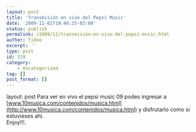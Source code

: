 ```yaml
---
layout: post
title: 'Transmisión en vivo del Pepsi Music'
date: '2009-11-01T19:40:25-03:00'
status: publish
permalink: /2009/11/transmision-en-vivo-del-pepsi-music.html
author: fideo
excerpt: ''
type: post
id: 319
category:
    - Uncategorized
tag: []
post_format: []
---
```

layout: post
Para ver en vivo el pepsi music 09 podes ingresar a  
[www.10musica.com/contenidos/musica.html](http://www.10musica.com/contenidos/musica.html) y disfrutarlo como si estuvieses ahí.  
Enjoy!!!.